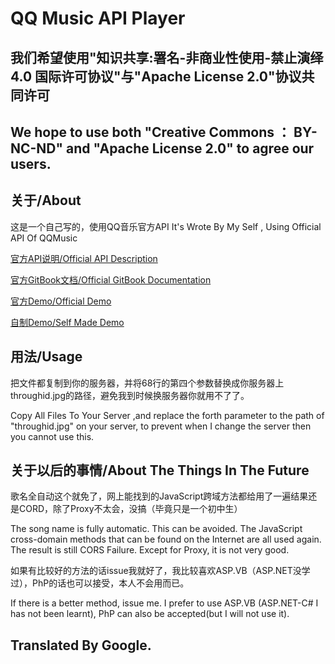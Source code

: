 # QQ Music API Player

## 我们希望使用"知识共享:署名-非商业性使用-禁止演绎 4.0 国际许可协议"与"Apache License 2.0"协议共同许可

## We hope to use both "Creative Commons ： BY-NC-ND" and "Apache License 2.0" to agree our users.

## 关于/About

这是一个自己写的，使用QQ音乐官方API
It's Wrote By My Self , Using Official API Of QQMusic


[官方API说明/Official API Description](https://y.qq.com/m/api/open/index.html)

[官方GitBook文档/Official GitBook Documentation](https://xingqiao.gitbooks.io/qmplayer/content/)

[官方Demo/Official Demo](http://y.qq.com/m/demo/2017/player.html)

[自制Demo/Self Made Demo](http://39.101.194.181/proj/qqmusic/)


## 用法/Usage

把文件都复制到你的服务器，并将68行的第四个参数替换成你服务器上throughid.jpg的路径，避免我到时候换服务器你就用不了了。

Copy All Files To Your Server ,and replace the forth parameter to the path of "throughid.jpg" on your server, to prevent when I change the server then you cannot use this.

## 关于以后的事情/About The Things In The Future

歌名全自动这个就免了，网上能找到的JavaScript跨域方法都给用了一遍结果还是CORD，除了Proxy不太会，没搞（毕竟只是一个初中生）

The song name is fully automatic. This can be avoided. The JavaScript cross-domain methods that can be found on the Internet are all used again. The result is still CORS Failure. Except for Proxy, it is not very good.

如果有比较好的方法的话issue我就好了，我比较喜欢ASP.VB（ASP.NET没学过），PhP的话也可以接受，本人不会用而已。

If there is a better method, issue me. I prefer to use ASP.VB (ASP.NET-C# I has not been learnt), PhP can also be accepted(but I will not use it).


## Translated By Google.
